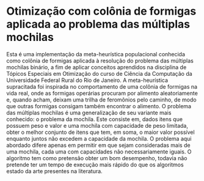 # Otimização com colônia de formigas aplicada ao problema das múltiplas mochilas
Esta é uma implementação da meta-heurística populacional conhecida como colônia de formigas aplicada à resolução do problema das múltiplas mochilas binário, a fim de aplicar conceitos aprendidos na disciplina de Tópicos Especiais em Otimização do curso de Ciência da Computação da Universidade Federal Rural do Rio de Janeiro. A meta-heurística supracitada foi inspirada no comportamento de uma colônia de formigas na vida real, onde as formigas operárias procuram por alimento aleatoriamente e, quando acham, deixam uma trilha de feromônios pelo caminho, de modo que outras formigas consigam também encontrar o alimento. O problema das múltiplas mochilas é uma generalização de seu variante mais conhecido: o problema da mochila. Este consiste em, dados itens que possuem peso e valor e uma mochila com capacidade de peso limitada, obter o melhor conjunto de itens que tem, em soma, o maior valor possível enquanto juntos não excedem a capacidade da mochila. O problema aqui abordado difere apenas em permitir em que sejam consideradas mais de uma mochila, cada uma com capacidades não necessariamente iguais. O algoritmo tem como pretensão obter um bom desempenho, todavia não pretende ter um tempo de execução mais rápido do que os algoritmos estado da arte presentes na literatura.
